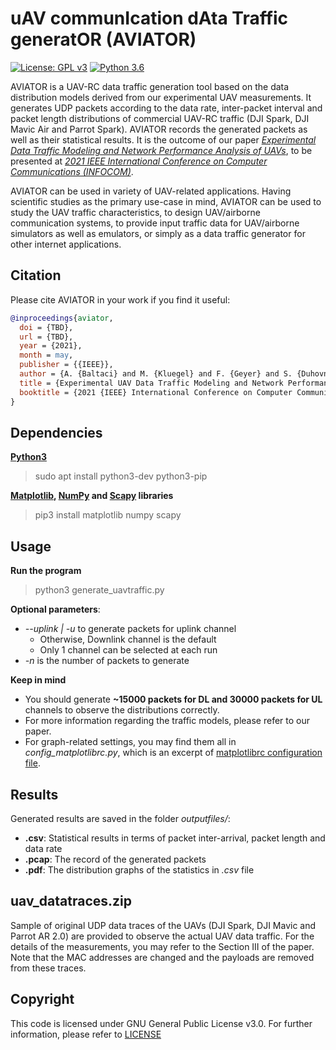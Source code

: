 # uAV communIcation dAta Traffic generatOR (AVIATOR) 

[![License: GPL v3](https://img.shields.io/badge/License-GPLv3-blue.svg)](https://www.gnu.org/licenses/gpl-3.0) [![Python 3.6](https://img.shields.io/badge/python-3.6-blue.svg)](https://www.python.org/downloads/release/python-360/)

AVIATOR is a UAV-RC data traffic generation tool based on the data distribution models derived from our experimental UAV measurements. It generates UDP packets according to the data rate, inter-packet interval and packet length distributions of commercial UAV-RC traffic (DJI Spark, DJI Mavic Air and Parrot Spark). AVIATOR records the generated packets as well as their statistical results. It is the outcome of our paper *[Experimental Data Traffic Modeling and Network Performance Analysis of UAVs]()*, to be presented at *[2021 IEEE International Conference on Computer Communications (INFOCOM)](https://infocom2021.ieee-infocom.org/)*. 

AVIATOR can be used in variety of UAV-related applications. Having scientific studies as the primary use-case in mind, AVIATOR can be used to study the UAV traffic characteristics, to design UAV/airborne communication systems, to provide input traffic data for UAV/airborne simulators as well as emulators, or simply as a data traffic generator for other internet applications.   

## Citation

Please cite AVIATOR in your work if you find it useful:  

```bibtex
@inproceedings{aviator,
  doi = {TBD},
  url = {TBD},
  year = {2021},
  month = may,
  publisher = {{IEEE}},
  author = {A. {Baltaci} and M. {Kluegel} and F. {Geyer} and S. {Duhovnikov} and V. {Bajpai} and J. {Ott} and D. {Schupke}},
  title = {Experimental UAV Data Traffic Modeling and Network Performance Analysis},
  booktitle = {2021 {IEEE} International Conference on Computer Communications ({INFOCOM})}
}
```

## Dependencies
**[Python3](https://www.python.org/download/releases/3.0/)**
> sudo apt install python3-dev python3-pip

**[Matplotlib](https://matplotlib.org/), [NumPy](https://numpy.org/) and [Scapy](https://scapy.net/) libraries**
> pip3 install matplotlib numpy scapy 

## Usage
**Run the program**
> python3 generate_uavtraffic.py

**Optional parameters**:
- *--uplink | -u* to generate packets for uplink channel
  - Otherwise, Downlink channel is the default
  - Only 1 channel can be selected at each run
- *-n* is the number of packets to generate

**Keep in mind**
- You should generate **~15000 packets for DL and 30000 packets for UL** channels to observe the distributions correctly.
- For more information regarding the traffic models, please refer to our paper.
- For graph-related settings, you may find them all in *config_matplotlibrc.py*, which is an excerpt of [matplotlibrc configuration file](https://matplotlib.org/3.2.1/tutorials/introductory/customizing.html). 

## Results
Generated results are saved in the folder *outputfiles/*:
- **.csv**: Statistical results in terms of packet inter-arrival, packet length and data rate
- **.pcap**: The record of the generated packets
- **.pdf**: The distribution graphs of the statistics in *.csv* file

## uav_datatraces.zip
Sample of original UDP data traces of the UAVs (DJI Spark, DJI Mavic and Parrot AR 2.0) are provided to observe the actual UAV data traffic. For the details of the measurements, you may refer to the Section III of the paper. Note that the MAC addresses are changed and the payloads are removed from these traces. 

## Copyright
This code is licensed under GNU General Public License v3.0. For further information, please refer to [LICENSE](LICENSE)
